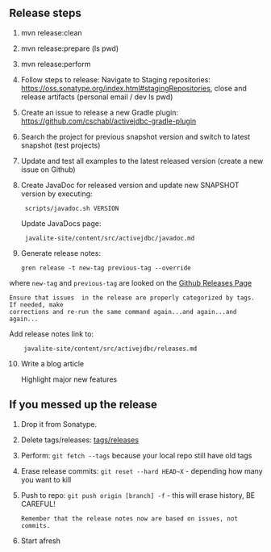 ## Release steps

1. mvn release:clean
2. mvn release:prepare (ls pwd)
3. mvn release:perform
4. Follow steps to release:
	Navigate to Staging repositories: https://oss.sonatype.org/index.html#stagingRepositories,
	close and release artifacts (personal email / dev ls pwd)
5. Create an issue to release a new Gradle plugin: https://github.com/cschabl/activejdbc-gradle-plugin
6. Search the project for previous snapshot version and switch to latest snapshot (test projects)
7. Update and test all examples to the latest released version (create a new issue on Github)
8. Create JavaDoc for released version and update new SNAPSHOT version by executing: 

        scripts/javadoc.sh VERSION

    Update JavaDocs page:

        javalite-site/content/src/activejdbc/javadoc.md

9. Generate release notes:

       gren release -t new-tag previous-tag --override


where `new-tag` and `previous-tag` are looked on  the [Github Releases Page](https://github.com/javalite/javalite/releases)

    Ensure that issues  in the release are properly categorized by tags. If needed, make 
    corrections and re-run the same command again...and again...and again...  



   Add release notes link to:

        javalite-site/content/src/activejdbc/releases.md

10. Write a blog article

    Highlight major new features  
    
    
## If you messed up the release

 
1. Drop it from Sonatype.
2. Delete tags/releases: [tags/releases](https://github.com/javalite/javalite/releases)
3. Perform:  `git fetch --tags` because your local repo still have old tags
4. Erase release commits: 
    `git reset --hard HEAD~X` - depending how many you want  to kill
5. Push to repo: 
       `git push origin [branch] -f` - this will erase history, BE CAREFUL!
       
       Remember that the release notes now are based on issues, not  commits.
        
6. Start afresh
